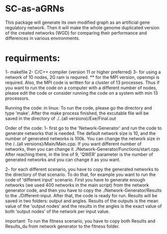 # SC-as-aGRNs
This package will generate its own modified graph as an artificial gene regulatory network. Then it will make the whole genome duplicated version of the created networks (WGD) for comparing their performance and differences in various environments.

# requirments:
1- makefile
2- C/C++ compiler (version 11 or higher preferred)
3- for using a network of 10 nodes, 2G ram is required.
** for the MPI version, openmpi is required. Also, the MPI code is written for a cluster of 13 processes. Thus if you want to run the code on a computer with a different number of nodes, please edit the code or consider running the code on a system with min 13 processors.


Running the code:
in linux: To run the code, please go the directory and type 'make'. After the make process finished, the excutable file will be saved in the directory of 
./..(all versions)/Exe/Final.out

Order of the code:
1- first go to the 'Network-Generator' and run the code to generate networks that is needed. The default network size is 10, and the number of generated networks is 100k. You can change the network size in the /..(all versions)/Main/Main.cpp. If you want different number of networks, then you can change it 
./Network-Generator/Functions/start.cpp. After reaching there, in the line of 9, 'QWER' parameter is the number of generated networks and you can change it as you want.

2- for each different scenario, you have to copy the generated networks to the directory of that scenario. To do that, for example you want to run the code of 'different input' scenario. First you have to generate enough networks (we used 400 networks in the main script) from the network generator code, and then you have to copy the ./Network-Generator/Results to the ./Different-input. After that, the code is ready for run. Results will be saved in two folders: output and angles. Results of the outputs is the mean value of the 'output nodes' and the results in the angles is the exact value of both 'output nodes' of the network per input value. 
 
important: To run the fitness scenario, you have to copy both Results and Results_du from network generator to the fitness folder.
 
